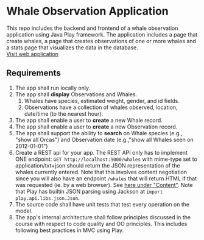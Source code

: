
# Whale Observation Application
This repo includes the backend and frontend of a whale observation application using Java Play framework. The application includes a page that create whales, a page that creates observations of one or more whales and a stats page that visualizes the data in the database.</br>
[Visit web application](https://gentle-savannah-14222.herokuapp.com/Whales)

## Requirements
1. The app shall run locally only.
2. The app shall **display** Observations and Whales.
    1. Whales have species, estimated weight, gender, and id fields.
    2. Observations have a collection of whales observed, location, date/time (to the nearest hour).
3. The app shall enable a user to **create** a new Whale record. 
4. The app shall enable a user to **create** a new Observation record. 
5. The app shall support the ability to **search** on Whale species (e.g., "show all Orcas") and Observation date (e.g.,"show all Whales seen on 2012-01-01")
6. Create a REST api for your app. The REST API only has to implement ONE endpoint: `GET http://localhost:9000/whales` with mime-type set to application/txt+json should return the JSON representation of the whales currently entered. Note that this involves content negotiation since you will also have an endpoint `/whales` that will return HTML if that was requested (ie. by a web browser). See [here under "Content"](https://www.playframework.com/documentation/2.8.x/JavaContentNegotiation). Note that Play has builtin JSON parsing using Jackson at `import play.api.libs.json.Json`.
7. The source code shall have unit tests that test every operation on the model.
8. The app's internal architecture shall follow principles discussed in the course with respect to code quality and OO principles. This includes following best practices in MVC using Play. 
